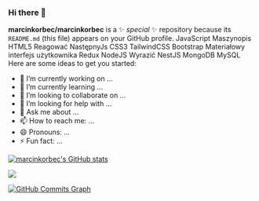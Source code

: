 ### Hi there 👋

**marcinkorbec/marcinkorbec** is a ✨ _special_ ✨ repository because its `README.md` (this file) appears on your GitHub profile.
JavaScript Maszynopis HTML5 Reagować NastępnyJs CSS3 TailwindCSS Bootstrap Materiałowy interfejs użytkownika Redux NodeJS Wyrazić NestJS MongoDB MySQL 
Here are some ideas to get you started:

- 🔭 I’m currently working on ...
- 🌱 I’m currently learning ...
- 👯 I’m looking to collaborate on ...
- 🤔 I’m looking for help with ...
- 💬 Ask me about ...
- 📫 How to reach me: ...
- 😄 Pronouns: ...
- ⚡ Fun fact: ...


<a href="http://www.github.com/marcinkorbec"><img src="https://github-readme-stats.vercel.app/api?username=marcinkorbec&show_icons=true&hide=&count_private=true&title_color=0891b2&text_color=ffffff&icon_color=0891b2&bg_color=1c1917&hide_border=true&show_icons=true" alt="marcinkorbec's GitHub stats" /></a>

<a href="http://www.github.com/marcinkorbec"><img src="https://github-readme-streak-stats.herokuapp.com/?user=marcinkorbec&stroke=ffffff&background=1c1917&ring=0891b2&fire=0891b2&currStreakNum=ffffff&currStreakLabel=0891b2&sideNums=ffffff&sideLabels=ffffff&dates=ffffff&hide_border=true" /></a>

<a href="http://www.github.com/marcinkorbec"><img src="https://github-readme-activity-graph.cyclic.app/graph?username=marcinkorbec&bg_color=1c1917&color=ffffff&line=0891b2&point=ffffff&area_color=1c1917&area=true&hide_border=true&custom_title=GitHub%20Commits%20Graph" alt="GitHub Commits Graph" /></a>

